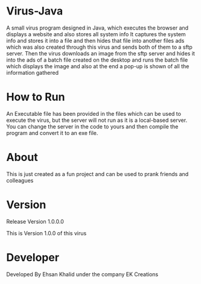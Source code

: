 # Virus-Java

A small virus program designed in Java, which executes the browser and displays a website and also stores all system info
It captures the system info and stores it into a file and then hides that file into another files ads which was also created
through this virus and sends both of them to a sftp server. Then the virus downloads an image from the sftp server and hides
it into the ads of a batch file created on the desktop and runs the batch file which displays the image and also at the end
a pop-up is shown of all the information gathered

# How to Run

An Executable file has been provided in the files which can be used to execute the virus, but the server will not run as
it is a local-based server. You can change the server in the code to yours and then compile the program and convert it to an exe file.

# About

This is just created as a fun project and can be used to prank friends and colleagues

# Version

Release Version 1.0.0.0

This is Version 1.0.0 of this virus

# Developer

Developed By Ehsan Khalid under the company EK Creations

